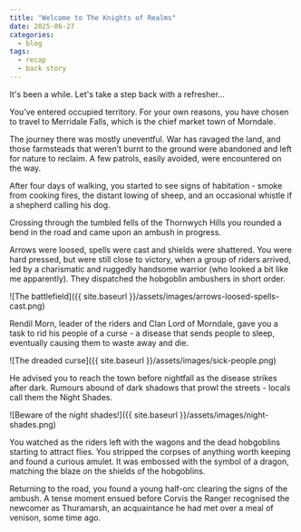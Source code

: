```yaml
---
title: "Welcome to The Knights of Realms"
date: 2025-06-27
categories:
  - blog
tags:
  - recap
  - back story
---
```


It's been a while. Let's take a step back with a refresher...

You’ve entered occupied territory. For your own reasons, you have chosen to travel to Merridale Falls, which is the chief market town of Morndale.

The journey there was mostly uneventful. War has ravaged the land, and those farmsteads that weren’t burnt to the ground were abandoned and left for nature to reclaim.
A few patrols, easily avoided, were encountered on the way.

After four days of walking, you started to see signs of habitation - smoke from cooking fires, the distant lowing of sheep, and an occasional whistle if a shepherd calling his dog.

Crossing through the tumbled fells of the Thornwych Hills you rounded a bend in the road and came upon an ambush in progress.

Arrows were loosed, spells were cast and shields were shattered.
You were hard pressed, but were still close to victory, when a group of riders arrived, led by a charismatic and ruggedly handsome warrior (who looked a bit like me apparently). They dispatched the hobgoblin ambushers in short order.

![The battlefield]({{ site.baseurl }}/assets/images/arrows-loosed-spells-cast.png)

Rendil Morn, leader of the riders and Clan Lord of Morndale, gave you a task to rid his people of a curse - a disease that sends people to sleep, eventually causing them to waste away and die.

![The dreaded curse]({{ site.baseurl }}/assets/images/sick-people.png)

He advised you to reach the town before nightfall as the disease strikes after dark. Rumours abound of dark shadows that prowl the streets - locals call them the Night Shades.

![Beware of the night shades!]({{ site.baseurl }}/assets/images/night-shades.png)

You watched as the riders left with the wagons and the dead hobgoblins starting to attract flies. You stripped the corpses of anything worth keeping and found a curious amulet. It was embossed with the symbol of a dragon, matching the blaze on the shields of the hobgoblins.

Returning to the road, you found a young half-orc clearing the signs of the ambush. A tense moment ensued before Corvis the Ranger recognised the newcomer as Thuramarsh, an acquaintance he had met over a meal of venison, some time ago.